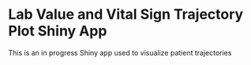# Lab Value and Vital Sign Trajectory Plot Shiny App

This is an in progress Shiny app used to visualize patient trajectories
